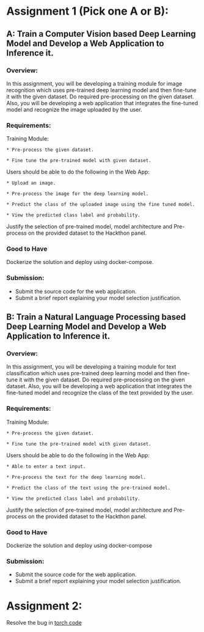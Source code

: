 # Assignment 1 (Pick one A or B):

## A: Train a Computer Vision based Deep Learning Model and Develop a Web Application to Inference it.

### Overview:

In this assignment, you will be developing a training module for image recognition which uses pre-trained deep learning model and then fine-tune it with the given dataset. Do required pre-processing on the given dataset. Also, you will be developing a web application that integrates the fine-tuned model and recognize the image uploaded by the user.

### Requirements:

Training Module:

    * Pre-process the given dataset.
    
    * Fine tune the pre-trained model with given dataset.   

Users should be able to do the following in the Web App:

    * Upload an image.

    * Pre-process the image for the deep learning model.

    * Predict the class of the uploaded image using the fine tuned model.

    * View the predicted class label and probability.

Justify the selection of pre-trained model, model architecture and Pre-process on the provided dataset to the Hackthon panel.

### Good to Have

Dockerize the solution and deploy using docker-compose.

### Submission:

 * Submit the source code for the web application.
 * Submit a brief report explaining your model selection justification.

## B: Train a Natural Language Processing based Deep Learning Model and Develop a Web Application to Inference it.

### Overview:

In this assignment, you will be developing a training module for text classification which uses pre-trained deep learning model and then fine-tune it with the given dataset. Do required pre-processing on the given dataset. Also, you will be developing a web application that integrates the fine-tuned model and recognize the class of the text provided by the user.

### Requirements:

Training Module:

    * Pre-process the given dataset.
    
    * Fine tune the pre-trained model with given dataset.  

Users should be able to do the following in the Web App:

    * Able to enter a text input.

    * Pre-process the text for the deep learning model.

    * Predict the class of the text using the pre-trained model.

    * View the predicted class label and probability.

Justify the selection of pre-trained model, model architecture and Pre-process on the provided dataset to the Hackthon panel.

### Good to Have

Dockerize the solution and deploy using docker-compose

### Submission:

 * Submit the source code for the web application.
 * Submit a brief report explaining your model selection justification.


# Assignment 2:

Resolve the bug in [torch code](main.py)
